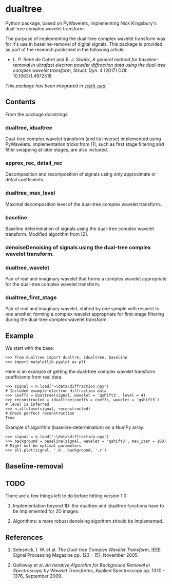 # dualtree
Python package, based on PyWavelets, implementing Nick Kingsbury's dual-tree complex wavelet transform.

The purpose of implementing the dual-tree complex wavelet transform was for it's use in baseline-removal of digital signals. This package is provided as part of the research published in the following article:

- L. P. René de Cotret and B. J. Siwick, <i>A general method for baseline-removal in ultrafast electron powder diffraction data using the dual-tree complex wavelet transform</i>, Struct. Dyn. 4 (2017) DOI: 10.1063/1.4972518.

*This package has been integrated in [scikit-ued](https://www.github.com/LaurentRDC/scikit-ued).*

## Contents

From the package docstrings:

### dualtree, idualtree
Dual-tree complex wavelet transform (and its inverse) implemented using PyWavelets. Implementation
tricks from [1], such as first stage filtering and filter swapping at later stages, are also
included.

### approx_rec, detail_rec
Decomposition and recomposition of signals using only approximate or detail coefficients.

### dualtree_max_level
Maximal decomposition level of the dual-tree complex wavelet transform.

### baseline
Baseline determination of signals using the dual-tree complex wavelet transform. Modified algorithm
from [2].

### denoiseDenoising of signals using the dual-tree complex wavelet transform.

### dualtree_wavelet
Pair of real and imaginary wavelet that forms a complex wavelet appropriate for the dual-tree
complex wavelet transform.

### dualtree_first_stage
Pair of real and imaginary wavelet, shifted by one sample with respect to one another, forming a complex
wavelet appropriate for first-stage filtering during the dual-tree complex wavelet transform.

## Example

We start with the base:

    >>> from dualtree import dualtre, idualtree, baseline
    >>> import matplotlib.pyplot as plt

Here is an example of getting the dual-tree complex wavelet transform coefficients from real data:

    >>> signal = n.load('~\data\diffraction.npy')                           # Included example electron diffraction data
    >>> coeffs = dualtree(signal, wavelet = 'qshift3', level = 4)
    >>> reconstructed = idualtree(coeffs = coeffs, wavelet = 'qshift3')     # level is inferred
    >>> n.allclose(signal, reconstructed)                                   # Check perfect reconstruction
    True

Example of algorithm (baseline-determination) on a NumPy array:

    >>> signal = n.load('~\data\diffraction.npy')
    >>> background = baseline(signal, wavelet = 'qshift3', max_iter = 100)  # Might not be optimal parameters
    >>> plt.plot(signal, '.k', background, '.r')

## Baseline-removal


## TODO

There are a few things left to do before hitting version 1.0:

1. Implementation beyond 1D: the dualtree and idualtree functions have to be implemented for 2D images.

2. Algorithms: a more robust denoising algorithm should be implemented.

## References

1. Selesnick, I. W. et al. <i>The Dual-tree Complex Wavelet Transform</i>, IEEE Signal Processing Magazine pp. 123 - 151, November 2005.

2. Galloway et al. <i>An Iterative Algorithm for Background Removal in Spectroscopy by Wavelet Transforms</i>, Applied Spectroscopy pp. 1370 - 1376, September 2009.
